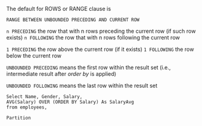 

The default for ROWS or RANGE clause is
```
RANGE BETWEEN UNBOUNDED PRECEDING AND CURRENT ROW
```

`n PRECEDING` the row that with n rows preceding the current row (if such row exists)
`n FOLLOWING` the row that with n rows following the current row

`1 PRECEDING` the row above the current row (if it exists)
`1 FOLLOWING` the row below the current row



`UNBOUNDED PRECEDING` means the first row within the result set (i.e., intermediate result after *order by* is applied)

`UNBOUNDED FOLLOWING` means the last row within the result set



```
Select Name, Gender, Salary,
AVG(Salary) OVER (ORDER BY Salary) As SalaryAvg
from employees,
```


```
Partition
```
